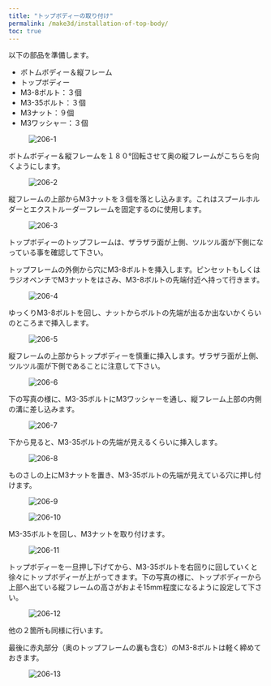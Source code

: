 ```yaml
---
title: "トップボディーの取り付け"
permalink: /make3d/installation-of-top-body/
toc: true
---
```

以下の部品を準備します。

- ボトムボディー＆縦フレーム
- トップボディー
- M3-8ボルト：３個
- M3-35ボルト：３個
- M3ナット：９個
- M3ワッシャー：３個

<figure>
  <img src="{{ '/assets/images/make3d/206/206-1.webp' | relative_url }}" alt="206-1">
</figure>

ボトムボディー＆縦フレームを１８０°回転させて奥の縦フレームがこちらを向くようにします。

<figure>
  <img src="{{ '/assets/images/make3d/206/206-2.png' | relative_url }}" alt="206-2">
</figure>

縦フレームの上部からM3ナットを３個を落とし込みます。これはスプールホルダーとエクストルーダーフレームを固定するのに使用します。

<figure>
  <img src="{{ '/assets/images/make3d/206/206-3.png' | relative_url }}" alt="206-3">
</figure>

トップボディーのトップフレームは、ザラザラ面が上側、ツルツル面が下側になっている事を確認して下さい。

トップフレームの外側から穴にM3-8ボルトを挿入します。ピンセットもしくはラジオペンチでM3ナットをはさみ、M3-8ボルトの先端付近へ持って行きます。

<figure>
  <img src="{{ '/assets/images/make3d/206/206-4.webp' | relative_url }}" alt="206-4">
</figure>

ゆっくりM3-8ボルトを回し、ナットからボルトの先端が出るか出ないかくらいのところまで挿入します。

<figure>
  <img src="{{ '/assets/images/make3d/206/206-5.webp' | relative_url }}" alt="206-5">
</figure>

縦フレームの上部からトップボディーを慎重に挿入します。ザラザラ面が上側、ツルツル面が下側であることに注意して下さい。

<figure>
  <img src="{{ '/assets/images/make3d/206/206-6.webp' | relative_url }}" alt="206-6">
</figure>

下の写真の様に、M3-35ボルトにM3ワッシャーを通し、縦フレーム上部の内側の溝に差し込みます。

<figure>
  <img src="{{ '/assets/images/make3d/206/206-7.webp' | relative_url }}" alt="206-7">
</figure>

下から見ると、M3-35ボルトの先端が見えるくらいに挿入します。

<figure>
  <img src="{{ '/assets/images/make3d/206/206-8.webp' | relative_url }}" alt="206-8">
</figure>

ものさしの上にM3ナットを置き、M3-35ボルトの先端が見えている穴に押し付けます。

<figure>
  <img src="{{ '/assets/images/make3d/206/206-9.webp' | relative_url }}" alt="206-9">
</figure>

<figure>
  <img src="{{ '/assets/images/make3d/206/206-10.webp' | relative_url }}" alt="206-10">
</figure>

M3-35ボルトを回し、M3ナットを取り付けます。

<figure>
  <img src="{{ '/assets/images/make3d/206/206-11.webp' | relative_url }}" alt="206-11">
</figure>

トップボディーを一旦押し下げてから、M3-35ボルトを右回りに回していくと徐々にトップボディーが上がってきます。下の写真の様に、トップボディーから上部へ出ている縦フレームの高さがおよそ15mm程度になるように設定して下さい。

<figure>
  <img src="{{ '/assets/images/make3d/206/206-12.webp' | relative_url }}" alt="206-12">
</figure>

他の２箇所も同様に行います。

最後に赤丸部分（奥のトップフレームの裏も含む）のM3-8ボルトは軽く締めておきます。

<figure>
  <img src="{{ '/assets/images/make3d/206/206-13.webp' | relative_url }}" alt="206-13">
</figure>
